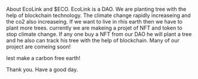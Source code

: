 About EcoLink and $ECO.
EcoLink is a DAO. We are planting tree with the help of blockchain technology. The climate change rapidly increaseing and the co2 also increaseing. If we want to live in rhis earth then we have to plant more trees. currently we are makeing a projet of NFT and token to stop climate change. If any one buy a NFT from our DAO he will plant a tree and he also can track his tree with the help of blockchain. Many of our project are comeing soon! 

lest make a carbon free earth!

Thank you.
Have a good day.
